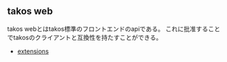 ## takos web

takos webとはtakos標準のフロントエンドのapiである。
これに批准することでtakosのクライアントと互換性を持たすことができる。

- [extensions](./extensions.md)
